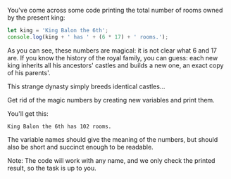 
You've come across some code printing the total number of rooms owned by the present king:

```javascript
let king = 'King Balon the 6th';
console.log(king + ' has ' + (6 * 17) + ' rooms.');
```

As you can see, these numbers are magical: it is not clear what 6 and 17 are. If you know the history of the royal family, you can guess: each new king inherits all his ancestors' castles and builds a new one, an exact copy of his parents'.

This strange dynasty simply breeds identical castles...

Get rid of the magic numbers by creating new variables and print them.

You'll get this:

```text
King Balon the 6th has 102 rooms.
```

The variable names should give the meaning of the numbers, but should also be short and succinct enough to be readable.

Note: The code will work with any name, and we only check the printed result, so the task is up to you.

